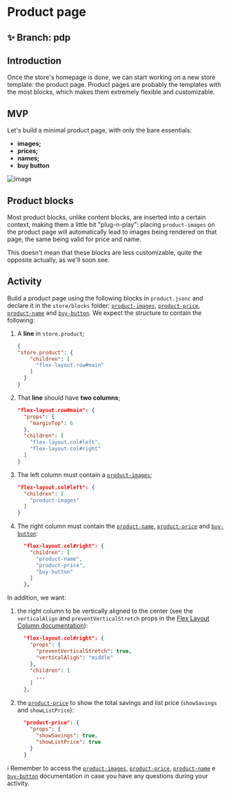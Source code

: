 # Product page

## :sparkles: **Branch:** pdp

## Introduction

Once the store's homepage is done, we can start working on a new store template: the product page. Product pages are probably the templates with the most blocks, which makes them extremely flexible and customizable. 

## MVP

Let's build a minimal product page, with only the bare essentials:

- **images;**
- **prices;**
- **names;**
- **buy button**

![image](https://user-images.githubusercontent.com/18701182/69375575-6b632780-0c87-11ea-85d2-41e1e858a33e.png)

## Product blocks

Most product blocks, unlike content blocks, are inserted into a certain context, making them a little bit "plug-n-play": placing `product-images` on the product page will automatically lead to images being rendered on that page, the same being valid for price and name.

This doesn't mean that these blocks are less customizable, quite the opposite actually, as we'll soon see.

## Activity

Build a product page using the following blocks in `product.jsonc` and declare it in the `store/blocks` folder: [`product-images`](https://vtex.io/docs/components/product-related/vtex.store-components/product-images), [`product-price`](https://vtex.io/docs/components/product-related/vtex.store-components/product-price), [`product-name`](https://vtex.io/docs/components/product-related/vtex.store-components/product-name) and [`buy-button`](https://vtex.io/docs/app/vtex.store-components/buy-button). We expect the structure to contain the following:  

1. A **line** in `store.product`;

    ```json
    {
    "store.product": {
        "children": [
          "flex-layout.row#main"
        ]
      }
    }
    ```

2. That **line** should have **two columns**;

    ```json
    "flex-layout.row#main": { 
      "props": { 
        "marginTop": 6
      },
      "children": [
        "flex-layout.col#left",
        "flex-layout.col#right"
      ]
    }
    ```

3. The left column must contain a [`product-images`](https://vtex.io/docs/components/all/vtex.store-components/product-images);

    ```json
    "flex-layout.col#left": {
      "children": [
        "product-images"
      ]
    }
    ```

4. The right column must contain the [`product-name`](https://vtex.io/docs/components/all/vtex.store-components/product-name), [`product-price`](https://vtex.io/docs/components/all/vtex.store-components/product-price) and [`buy-button`](https://vtex.io/docs/app/vtex.store-components/buy-button):

    ```json
      "flex-layout.col#right": {    
        "children": [
          "product-name",
          "product-price",
          "buy-button"
        ]
      },
    ```

In addition, we want:

1. the right column to be vertically aligned to the center (see the `verticalAlign` and `preventVerticalStretch` props in the [Flex Layout Column documentation](https://vtex.io/docs/app/vtex.flex-layout#flex-layoutcol)):

    ```json
      "flex-layout.col#right": {    
        "props": {
          "preventVerticalStretch": true,
          "verticalAlign": "middle"
        },
        "children": [
          ...
        ]
      },
    ```

2. the [`product-price`](https://vtex.io/docs/components/all/vtex.store-components/product-price#configuration) to show the total savings and list price (`showSavings` and `showListPrice`):

    ```json
      "product-price": {
        "props": {
          "showSavings": true,
          "showListPrice": true
        }
      }
    ```


:information_source: Remember to access the [`product-images`](https://vtex.io/docs/components/product-related/vtex.store-components/product-images), [`product-price`](https://vtex.io/docs/components/product-related/vtex.store-components/product-price), [`product-name`](https://vtex.io/docs/components/product-related/vtex.store-components/product-name) e [`buy-button`](https://vtex.io/docs/app/vtex.store-components/buy-button) documentation in case you have any questions during your activity. 
